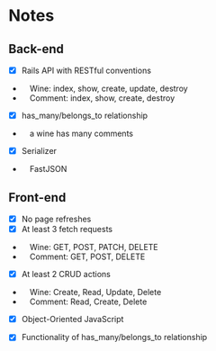 # Notes
## Back-end
- [x] Rails API with RESTful conventions
+ &ensp;&ensp;Wine: index, show, create, update, destroy
+ &ensp;&ensp;Comment: index, show, create, destroy
- [x] has_many/belongs_to relationship
+ &ensp;&ensp;a wine has many comments
- [x] Serializer
+ &ensp;&ensp;FastJSON

## Front-end
- [x] No page refreshes
- [x] At least 3 fetch requests
+ &ensp;&ensp;Wine: GET, POST, PATCH, DELETE
+ &ensp;&ensp;Comment: GET, POST, DELETE
- [x] At least 2 CRUD actions
+ &ensp;&ensp;Wine: Create, Read, Update, Delete
+ &ensp;&ensp;Comment: Read, Create, Delete
- [x] Object-Oriented JavaScript
- [x] Functionality of has_many/belongs_to relationship

